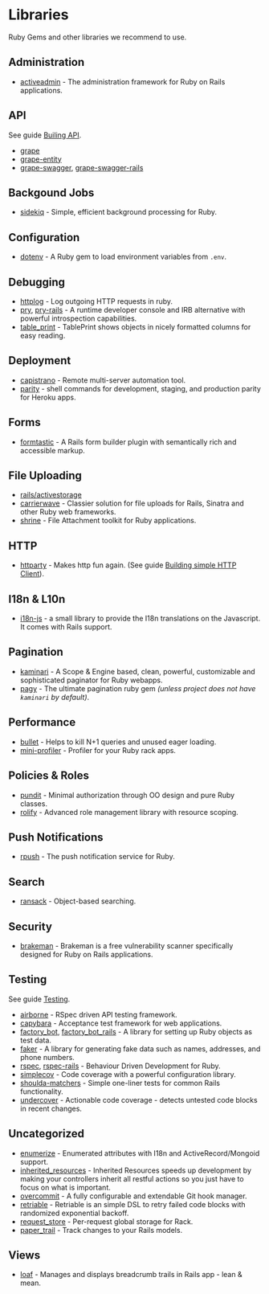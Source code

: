 # Libraries

Ruby Gems and other libraries we recommend to use.

## Administration

* [activeadmin](https://github.com/activeadmin/activeadmin) - The administration framework for Ruby on Rails applications.

## API

See guide [Builing API](building_api.md).

* [grape](https://github.com/ruby-grape/grape)
* [grape-entity](https://github.com/ruby-grape/grape-entity)
* [grape-swagger](https://github.com/ruby-grape/grape-swagger), [grape-swagger-rails](https://github.com/ruby-grape/grape-swagger-rails)

## Backgound Jobs

* [sidekiq](https://github.com/mperham/sidekiq) - Simple, efficient background processing for Ruby.

## Configuration

* [dotenv](https://github.com/bkeepers/dotenv) - A Ruby gem to load environment variables from `.env`.

## Debugging

* [httplog](https://github.com/trusche/httplog) - Log outgoing HTTP requests in ruby.
* [pry](https://github.com/pry/pry), [pry-rails](https://github.com/rweng/pry-rails) - A runtime developer console and IRB alternative with powerful introspection capabilities.
* [table_print](http://tableprintgem.com/) - TablePrint shows objects in nicely formatted columns for easy reading.

## Deployment

* [capistrano](https://github.com/capistrano/capistrano) - Remote multi-server automation tool.
* [parity](https://github.com/thoughtbot/parity) - shell commands for development, staging, and production parity for Heroku apps.

## Forms

* [formtastic](https://github.com/justinfrench/formtastic) - A Rails form builder plugin with semantically rich and accessible markup.

## File Uploading

* [rails/activestorage](https://guides.rubyonrails.org/active_storage_overview.html)
* [carrierwave](https://github.com/carrierwaveuploader/carrierwave) - Classier solution for file uploads for Rails, Sinatra and other Ruby web frameworks.
* [shrine](https://shrinerb.com) - File Attachment toolkit for Ruby applications.

## HTTP

* [httparty](https://github.com/jnunemaker/httparty) - Makes http fun again. (See guide [Building simple HTTP Client](../guides/building_simple_http_client.md)).

## I18n & L10n

* [i18n-js](https://github.com/fnando/i18n-js) - a small library to provide the I18n translations on the Javascript. It comes with Rails support.

## Pagination

* [kaminari](https://github.com/kaminari/kaminari) - A Scope & Engine based, clean, powerful, customizable and sophisticated paginator for Ruby webapps.
* [pagy](https://github.com/ddnexus/pagy) - The ultimate pagination ruby gem _(unless project does not have `kaminari` by default)_.

## Performance

* [bullet](https://github.com/flyerhzm/bullet) - Helps to kill N+1 queries and unused eager loading.
* [mini-profiler](https://github.com/MiniProfiler/rack-mini-profiler) - Profiler for your Ruby rack apps.

## Policies & Roles

* [pundit](https://github.com/varvet/pundit) - Minimal authorization through OO design and pure Ruby classes.
* [rolify](https://github.com/RolifyCommunity/rolify) - Advanced role management library with resource scoping.

## Push Notifications

* [rpush](https://github.com/rpush/rpush) - The push notification service for Ruby.

## Search

* [ransack](https://github.com/activerecord-hackery/ransack) - Object-based searching.

## Security

* [brakeman](https://brakemanscanner.org) - Brakeman is a free vulnerability scanner specifically designed for Ruby on Rails applications.

## Testing

See guide [Testing](testing.md).

* [airborne](https://github.com/brooklynDev/airborne) - RSpec driven API testing framework.
* [capybara](https://github.com/teamcapybara/capybara) - Acceptance test framework for web applications.
* [factory_bot](https://github.com/thoughtbot/factory_bot), [factory_bot_rails](https://github.com/thoughtbot/factory_bot_rails) - A library for setting up Ruby objects as test data.
* [faker](https://github.com/stympy/faker) - A library for generating fake data such as names, addresses, and phone numbers.
* [rspec](https://github.com/rspec/rspec), [rspec-rails](https://github.com/rspec/rspec-rails) - Behaviour Driven Development for Ruby.
* [simplecov](https://github.com/colszowka/simplecov) - Code coverage with a powerful configuration library.
* [shoulda-matchers](https://github.com/thoughtbot/shoulda-matchers) - Simple one-liner tests for common Rails functionality.
* [undercover](https://github.com/grodowski/undercover) - Actionable code coverage - detects untested code blocks in recent changes.

## Uncategorized

* [enumerize](https://github.com/brainspec/enumerize) - Enumerated attributes with I18n and ActiveRecord/Mongoid support.
* [inherited_resources](https://github.com/activeadmin/inherited_resources) - Inherited Resources speeds up development by making your controllers inherit all restful actions so you just have to focus on what is important.
* [overcommit](https://github.com/brigade/overcommit) - A fully configurable and extendable Git hook manager.
* [retriable](https://github.com/kamui/retriable) - Retriable is an simple DSL to retry failed code blocks with randomized exponential backoff.
* [request_store](https://github.com/steveklabnik/request_store) - Per-request global storage for Rack.
* [paper_trail](https://github.com/paper-trail-gem/paper_trail) - Track changes to your Rails models.

## Views

* [loaf](https://github.com/piotrmurach/loaf) - Manages and displays breadcrumb trails in Rails app - lean & mean.
